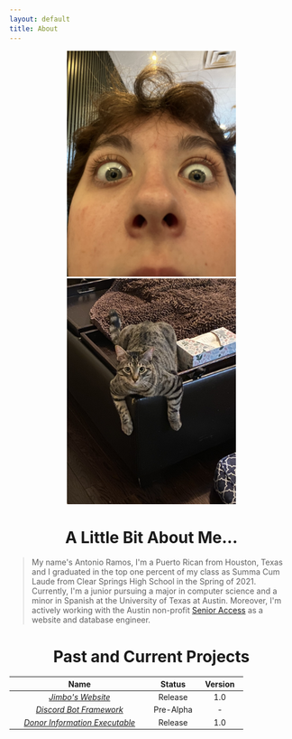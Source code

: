 ```yaml
---
layout: default
title: About
---
```

<p align="center">
  <img alt="Picture of me (handsome I know right?)" width="300" height="auto" src="jpegs/first_image.jpeg">
  <img alt="Picture of Simba" width="300" height="auto" src="jpegs/second_image.jpeg" hspace="10">
</p>

<h1 align="center">
  A Little Bit About Me...
</h1>

>My name's Antonio Ramos, I'm a Puerto Rican from Houston, Texas and I graduated in the top one percent of my class as Summa Cum Laude from Clear Springs High School in the Spring of 2021. Currently, I'm a junior pursuing a major in computer science and a minor in Spanish at the University of Texas at Austin. Moreover, I'm actively working with the Austin non-profit [Senior Access](https://senioraccesstx.org/) as a website and database engineer.

<h1 align="center">
  Past and Current Projects
</h1>

<style>
table th:first-of-type {
    width: 60%;
}
table th:nth-of-type(2) {
    width: 20%;
}
table th:nth-of-type(3) {
    width: 20%;
}
</style>

Name | Status | Version
:--: | :----: | :-----:
[*Jimbo's Website*](https://github.com/jimbo23000/jimbo23000.github.io)                      | Release   | 1.0
[*Discord Bot Framework*](https://github.com/jimbo23000/Discord-Bot-Framework)               | Pre-Alpha | -
[*Donor Information Executable*](https://github.com/jimbo23000/Donor-Information-Executable) | Release   | 1.0
